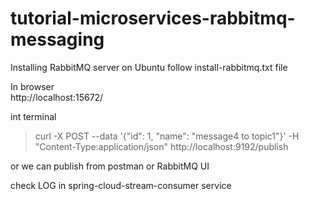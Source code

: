 # tutorial-microservices-rabbitmq-messaging

Installing RabbitMQ server on Ubuntu follow install-rabbitmq.txt file <br>

In browser <br>
http://localhost:15672/ <br>

int terminal <br>
> curl -X POST --data '{"id": 1, "name": "message4 to topic1"}' -H "Content-Type:application/json" http://localhost:9192/publish <br>

or we can publish from postman or RabbitMQ UI <br>

check LOG in spring-cloud-stream-consumer service <br>
